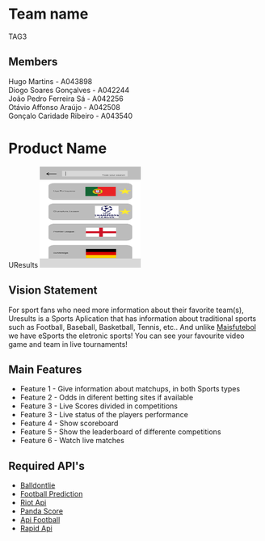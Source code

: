 # Team name

TAG3

## Members

Hugo Martins - A043898 <br>
Diogo Soares Gonçalves - A042244 <br>
João Pedro Ferreira Sá - A042256 <br>
Otávio Affonso Araújo - A042508 <br>
Gonçalo Caridade Ribeiro - A043540 <br>

# Product Name

UResults
<img src="https://github.com/UMaia-ES-23-24/project-tag3/blob/main/Images/FigmaMocks/Escolher-Liga.png" alt="image" width="200" height="200">

## Vision Statement

For sport fans who need more information about their favorite team(s), Uresults is a Sports Aplication that has information about traditional sports such as Football, Baseball, Basketball, Tennis, etc.. And unlike [Maisfutebol](https://maisfutebol.iol.pt/) we have eSports the eletronic sports! You can see your favourite video game and team in live tournaments!

## Main Features

 - Feature 1 - Give information about matchups, in both Sports types
 - Feature 2 - Odds in diferent betting sites if available
 - Feature 3 - Live Scores divided in competitions
 - Feature 3 - Live status of the players performance
 - Feature 4 - Show scoreboard
 - Feature 5 - Show the leaderboard of differente competitions
 - Feature 6 - Watch live matches


## Required API's

- [Balldontlie](https://www.balldontlie.io/)
- [Football Prediction](https://developer.boggio-analytics.com/getting-started/api-endpoints)
- [Riot Api](https://developer.riotgames.com/apis)
- [Panda Score](https://developers.pandascore.co/docs/introduction)
- [Api Football](https://www.api-football.com/)
- [Rapid Api](https://rapidapi.com/api-sports/api/api-nba/)
